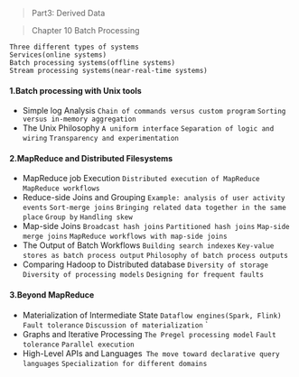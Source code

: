 > Part3: Derived Data 

> Chapter 10 Batch Processing

```
Three different types of systems
Services(online systems)
Batch processing systems(offline systems)
Stream processing systems(near-real-time systems)
```

#### 1.Batch processing with Unix tools
* Simple log Analysis `Chain of commands versus custom program` `Sorting versus in-memory aggregation`
* The Unix Philosophy `A uniform interface` `Separation of logic and wiring` `Transparency and experimentation`

#### 2.MapReduce and Distributed Filesystems
* MapReduce job Execution `Distributed execution of MapReduce`  `MapReduce workflows` 
* Reduce-side Joins and Grouping `Example: analysis of user activity events` `Sort-merge joins` `Bringing related data together in the same place` `Group by` `Handling skew`
* Map-side Joins `Broadcast hash joins` `Partitioned hash joins` `Map-side merge joins` `MapReduce workflows with map-side joins` 
* The Output of Batch Workflows `Building search indexes` `Key-value stores as batch process output` `Philosophy of batch process outputs`
* Comparing Hadoop to Distributed database `Diversity of storage` `Diversity of processing models` `Designing for frequent faults`

#### 3.Beyond MapReduce
* Materialization of Intermediate State `Dataflow engines(Spark, Flink)` `Fault tolerance` `Discussion of materialization` `
* Graphs and Iterative Processing `The Pregel processing model` `Fault tolerance` `Parallel execution`
* High-Level APIs and Languages` The move toward declarative query languages` `Specialization for different domains`
